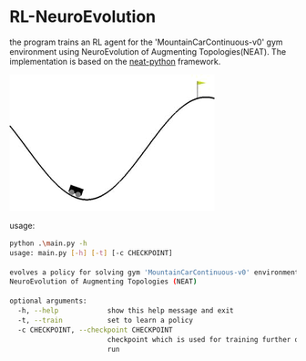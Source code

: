 # RL-NeuroEvolution

the program trains an RL agent for the 'MountainCarContinuous-v0' gym environment using NeuroEvolution of Augmenting Topologies(NEAT). The implementation is based on the [neat-python](https://github.com/CodeReclaimers/neat-python) framework.

![trained car](https://github.com/paxx13/RL-NeuroEvolution/blob/master/MountainCar-Checkpoint-10.GIF "trained car")


usage:
```sh
python .\main.py -h
usage: main.py [-h] [-t] [-c CHECKPOINT]

evolves a policy for solving gym 'MountainCarContinuous-v0' environment using
NeuroEvolution of Augmenting Topologies (NEAT)

optional arguments:
  -h, --help            show this help message and exit
  -t, --train           set to learn a policy
  -c CHECKPOINT, --checkpoint CHECKPOINT
                        checkpoint which is used for training further or to
                        run
```
